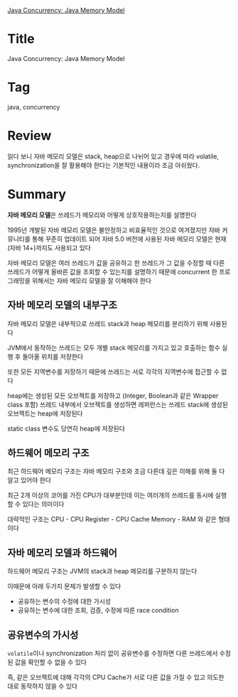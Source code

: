 [Java Concurrency: Java Memory Model](https://medium.com/javarevisited/java-concurrency-java-memory-model-96e3ac36ec6b)

# Title

Java Concurrency: Java Memory Model

# Tag

java, concurrency

# Review

읽다 보니 자바 메모리 모델은 stack, heap으로 나뉘어 있고 경우에 따라 volatile, synchronization을 잘 활용해야 한다는 기본적인 내용이라 조금 아쉬웠다.

# Summary

**자바 메모리 모델**은 쓰레드가 메모리와 어떻게 상호작용하는지를 설명한다

1995년 개발된 자바 메모리 모델은 불안정하고 비효율적인 것으로 여겨졌지만 자바 커뮤니티를 통해 꾸준히 업데이트 되어 자바 5.0 버전에 사용된 자바 메모리 모델은 현재(자바 14+)까지도 사용되고 있다

자바 메모리 모델은 여러 쓰레드가 값을 공유하고 한 쓰레드가 그 값을 수정할 때 다른 쓰레드가 어떻게 올바른 값을 조회할 수 있는지를 설명하기 때문에 concurrent 한 프로그래밍을 위해서는 자바 메모리 모델을 잘 이해해야 한다

## 자바 메모리 모델의 내부구조

자바 메모리 모델은 내부적으로 쓰레드 stack과 heap 메모리를 분리하기 위해 사용된다

JVM에서 동작하는 쓰레드는 모두 개별 stack 메모리를 가지고 있고 호출하는 함수 실행 후 돌아올 위치를 저장한다

또한 모든 지역변수를 저장하기 때문에 쓰레드는 서로 각각의 지역변수에 접근할 수 없다

heap에는 생성된 모든 오브젝트를 저장하고 (Integer, Boolean과 같은 Wrapper class 포함) 쓰레드 내부에서 오브젝트를 생성하면 레퍼런스는 쓰레드 stack에 생성된 오브젝트는 heap에 저장된다

static class 변수도 당연히 heap에 저장된다

## 하드웨어 메모리 구조

최근 하드웨어 메모리 구조는 자바 메모리 구조와 조금 다른데 깊은 이해를 위해 둘 다 알고 있어야 한다

최근 2개 이상의 코어를 가진 CPU가 대부분인데 이는 여러개의 쓰레드를 동시에 실행할 수 있다는 의미이다

대략적인 구조는 CPU - CPU Register - CPU Cache Memory - RAM 와 같은 형태이다

## 자바 메모리 모델과 하드웨어

하드웨어 메모리 구조는 JVM의 stack과 heap 메모리를 구분하지 않는다

이때문에 아래 두가지 문제가 발생할 수 있다

- 공유하는 변수의 수정에 대한 가시성
- 공유하는 변수에 대한 조회, 검증, 수정에 따른 race condition

## 공유변수의 가시성

`volatile`이나 synchronization 처리 없이 공유변수를 수정하면 다른 쓰레드에서 수정된 값을 확인할 수 없을 수 있다

즉, 같은 오브젝트에 대해 각각의 CPU Cache가 서로 다른 값을 가질 수 있고 의도한 대로 동작하지 않을 수 있다